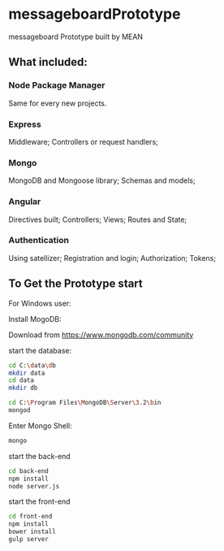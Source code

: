 # messageboardPrototype
messageboard Prototype built by MEAN 

## What included:


### Node Package Manager
	

Same for every new projects.


### Express 


Middleware;
Controllers or request handlers;


### Mongo


MongoDB and Mongoose library;
Schemas and models;


### Angular


Directives built;
Controllers;
Views;
Routes and State;


### Authentication


Using satellizer;
Registration and login;
Authorization;
Tokens;


## To Get the Prototype start

For Windows user:

Install MogoDB:


Download from https://www.mongodb.com/community 


start the database:


```bash
cd C:\data\db
mkdir data
cd data
mkdir db

cd C:\Program Files\MongoDB\Server\3.2\bin
mongod

```


Enter Mongo Shell:


```bash
mongo
```


start the back-end


```bash
cd back-end
npm install
node server.js
```


start the front-end


```bash
cd front-end
npm install
bower install
gulp server
```












